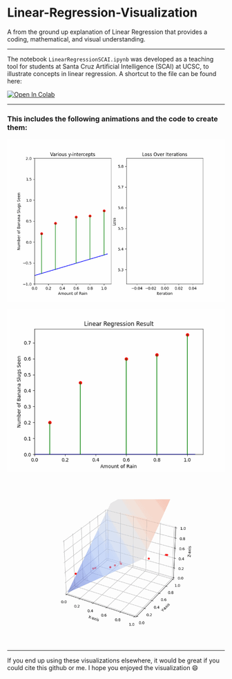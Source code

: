 # Linear-Regression-Visualization
 
A from the ground up explanation of Linear Regression that provides a coding, mathematical, and visual understanding. 

---
The notebook `LinearRegressionSCAI.ipynb` was developed as a teaching tool for students at Santa Cruz Artificial Intelligence (SCAI) at UCSC, to illustrate concepts in linear regression. A shortcut to the file can be found here:

<a target="_blank" href="https://colab.research.google.com/github/djlouie/Linear-Regression-Visualization/blob/main/LinearRegressionSCAI.ipynb">
  <img src="https://colab.research.google.com/assets/colab-badge.svg" alt="Open In Colab"/>
</a>

---
### **This includes the following animations and the code to create them:**

![](https://github.com/djlouie/Linear-Regression-Visualization/blob/main/animations/animation_loss.gif)

![](https://github.com/djlouie/Linear-Regression-Visualization/blob/main/animations/linear_Regression.gif)

![](https://github.com/djlouie/Linear-Regression-Visualization/blob/main/animations/3D_Linear_Reg.gif)

---
If you end up using these visualizations elsewhere, it would be great if you could cite this github or me. I hope you enjoyed the visualization 😄

